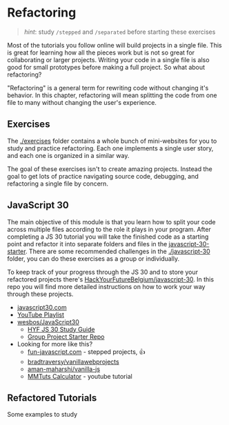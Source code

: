 # Refactoring

> _hint_: study `/stepped` and `/separated` before starting these exercises

Most of the tutorials you follow online will build projects in a single file. This is great for learning how all the pieces work but is not so great for collaborating or larger projects. Writing your code in a single file is also good for small prototypes before making a full project. So what about refactoring?

"Refactoring" is a general term for rewriting code without changing it's behavior. In this chapter, refactoring will mean splitting the code from one file to many without changing the user's experience.

## Exercises

The [./exercises](./exercises) folder contains a whole bunch of mini-websites for you to study and practice refactoring. Each one implements a single user story, and each one is organized in a similar way.

The goal of these exercises isn't to create amazing projects. Instead the goal to get lots of practice navigating source code, debugging, and refactoring a single file by concern.

## JavaScript 30

The main objective of this module is that you learn how to split your code across multiple files according to the role it plays in your program. After completing a JS 30 tutorial you will take the finished code as a starting point and refactor it into separate folders and files in the [javascript-30-starter](https://github.com/HackYourFutureBelgium/JavaScript-30-starter). There are some recommended challenges in the [./javascript-30](./javascript-30) folder, you can do these exercises as a group or individually.

To keep track of your progress through the JS 30 and to store your refactored projects there's [HackYourFutureBelgium/javascript-30](https://github.com/HackYourFutureBelgium/JavaScript-30). In this repo you will find more detailed instructions on how to work your way through these projects.

- [javascript30.com](https://javascript30.com/)
- [YouTube Playlist](https://www.youtube.com/playlist?list=PLu8EoSxDXHP6CGK4YVJhL_VWetA865GOH)
- [wesbos/JavaScript30](https://github.com/wesbos/JavaScript30)
  - [HYF JS 30 Study Guide](https://github.com/HackYourFutureBelgium/javascript-30)
  - [Group Project Starter Repo](https://github.com/HackYourFutureBelgium/javascript-30-starter)
- Looking for more like this?
  - [fun-javascript.com](https://github.com/chrisdixon161/fun-javascript.com) - stepped projects, :+1:
  - [bradtraversy/vanillawebprojects](https://github.com/bradtraversy/vanillawebprojects)
  - [aman-maharshi/vanilla-js](https://github.com/aman-maharshi/vanilla-js)
  - [MMTuts Calculator](https://www.youtube.com/watch?v=qQEYAOPWDzk) - youtube tutorial

## Refactored Tutorials

Some examples to study
